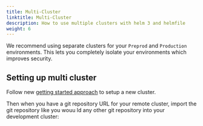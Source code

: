 ```yaml
---
title: Multi-Cluster
linktitle: Multi-Cluster
description: How to use multiple clusters with helm 3 and helmfile
weight: 6
---
```



We recommend using separate clusters for your `Preprod` and `Production` environments. This lets you completely isolate your environments which improves security.


## Setting up multi cluster

Follow new [getting started approach](/docs/v3/getting-started/) to setup a new cluster.

Then when you have a git repository URL for your remote cluster, import the git repository like you wouu
ld any other git repository into your development cluster:


